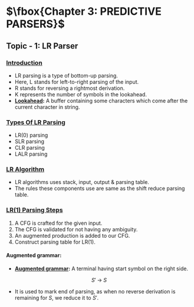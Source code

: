 # $\fbox{Chapter 3: PREDICTIVE PARSERS}$





## **Topic - 1: LR Parser**

### <u>Introduction</u>

- LR parsing is a type of bottom-up parsing.
- Here, L stands for left-to-right parsing of the input.
- R stands for reversing a rightmost derivation.
- K represents the number of symbols in the lookahead.
- **<u>Lookahead</u>:** A buffer containing some characters which come after the current character in string.


### <u>Types Of LR Parsing</u>

- LR(0) parsing
- SLR parsing
- CLR parsing
- LALR parsing


### <u>LR Algorithm</u>

- LR algorithms uses stack, input, output & parsing table.
- The rules these components use are same as the shift reduce parsing table.


### <u>LR(1) Parsing Steps</u>

1. A CFG is crafted for the given input.
2. The CFG is validated for not having any ambiguity.
3. An augmented production is added to our CFG.
4. Construct parsing table for LR(1).

#### Augmented grammar:

- **<u>Augmented grammar</u>:** A terminal having start symbol on the right side.

$$ S'\;\rightarrow\;S$$

- It is used to mark end of parsing, as when no reverse derivation is remaining for $S$, we reduce it to $S'$.
